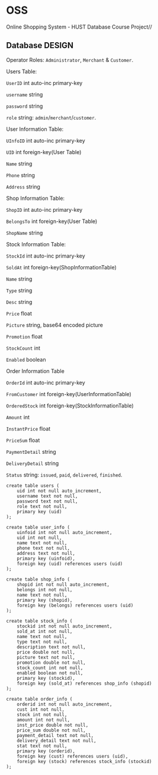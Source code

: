 # OSS
Online Shopping System - HUST Database Course Project//



## Database DESIGN

Operator Roles: `Administrator`, `Merchant` & `Customer`.

Users Table:

`UserID` int auto-inc primary-key

`username` string

`password` string

`role` string: `admin`/`merchant`/`customer`.



User Information Table:

`UInfoID` int auto-inc primary-key

`UID` int foreign-key(User Table)

`Name` string

`Phone` string

`Address` string



Shop Information Table:

`ShopID` int auto-inc primary-key

`BelongsTo` int foreign-key(User Table)

`ShopName` string



Stock Information Table:

`StockId` int auto-inc primary-key

`SoldAt` int foreign-key(ShopInformationTable)

`Name` string

`Type` string

`Desc` string

`Price` float

`Picture` string, base64 encoded picture

`Promotion` float

`StockCount` int

`Enabled` boolean



Order Information Table

`OrderId` int auto-inc primary-key

`FromCustomer` int foreign-key(UserInformationTable)

`OrderedStock` int foreign-key(StockInformationTable)

`Amount` int

`InstantPrice` float

`PriceSum` float

`PaymentDetail` string

`DeliveryDetail` string

`Status` string: `issued`, `paid`, `delivered`, `finished`.



```mysql
create table users (
	uid int not null auto_increment,
    username text not null,
    password text not null,
    role text not null,
    primary key (uid)
);

create table user_info (
	uinfoid int not null auto_increment,
    uid int not null,
    name text not null,
    phone text not null,
    address text not null,
    primary key (uinfoid),
    foreign key (uid) references users (uid)
);

create table shop_info (
	shopid int not null auto_increment,
    belongs int not null,
    name text not null,
    primary key (shopid),
    foreign key (belongs) references users (uid)
);

create table stock_info (
	stockid int not null auto_increment,
    sold_at int not null,
    name text not null,
    type text not null,
    description text not null,
    price double not null,
    picture text not null,
    promotion double not null,
    stock_count int not null,
    enabled boolean not null,
    primary key (stockid),
    foreign key (sold_at) references shop_info (shopid)
);

create table order_info (
	orderid int not null auto_increment,
    cust int not null,
    stock int not null,
    amount int not null,
    inst_price double not null,
    price_sum double not null,
    payment_detail text not null,
    delivery_detail text not null,
    stat text not null,
    primary key (orderid),
    foreign key (cust) references users (uid),
    foreign key (stock) references stock_info (stockid)
);
```

